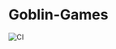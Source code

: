 # Goblin-Games

![CI](https://github.com/korobprog/goblin-games/actions/workflows/web.yml/badge.svg)
